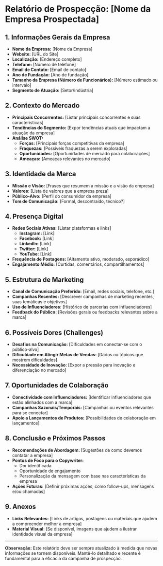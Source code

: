 # Relatório de Prospecção: [Nome da Empresa Prospectada]

## 1. Informações Gerais da Empresa
- **Nome da Empresa:** [Nome da Empresa]
- **Website:** [URL do Site]
- **Localização:** [Endereço completo]
- **Telefone:** [Número de telefone]
- **Email de Contato:** [Email de contato]
- **Ano de Fundação:** [Ano de fundação]
- **Tamanho da Empresa (Número de Funcionários):** [Número estimado ou intervalo]
- **Segmento de Atuação:** [Setor/Indústria]
  
## 2. Contexto do Mercado
- **Principais Concorrentes:** [Listar principais concorrentes e suas características]
- **Tendências do Segmento:** [Expor tendências atuais que impactam a atuação da empresa]
- **Análise SWOT:** 
  - **Forças:** [Principais forças competitivas da empresa]
  - **Fraquezas:** [Possíveis fraquezas a serem exploradas]
  - **Oportunidades:** [Oportunidades de mercado para colaborações]
  - **Ameaças:** [Ameaças relevantes no mercado]

## 3. Identidade da Marca
- **Missão e Visão:** [Frases que resumem a missão e a visão da empresa]
- **Valores:** [Lista de valores que a empresa preza]
- **Público-Alvo:** [Perfil do consumidor da empresa]
- **Tom de Comunicação:** [Formal, descontraído, técnico?]
  
## 4. Presença Digital
- **Redes Sociais Ativas:** [Listar plataformas e links]
  - **Instagram:** [Link]
  - **Facebook:** [Link]
  - **LinkedIn:** [Link]
  - **Twitter:** [Link]
  - **YouTube:** [Link]
- **Frequência de Postagens:** [Altamente ativo, moderado, esporádico]
- **Engajamento Médio:** [Curtidas, comentários, compartilhamentos]

## 5. Estrutura de Marketing
- **Canal de Comunicação Preferido:** [Email, redes sociais, telefone, etc.]
- **Campanhas Recentes:** [Descrever campanhas de marketing recentes, suas temáticas e objetivos]
- **Uso de Influenciadores:** [Histórico de parcerias com influenciadores]
- **Feedback do Público:** [Revisões gerais ou feedbacks relevantes sobre a marca]

## 6. Possíveis Dores (Challenges)
- **Desafios na Comunicação:** [Dificuldades em conectar-se com o público-alvo]
- **Dificuldade em Atingir Metas de Vendas:** [Dados ou tópicos que mostrem dificuldades]
- **Necessidade de Inovação:** [Expor a pressão para inovação e diferenciação no mercado]
  
## 7. Oportunidades de Colaboração
- **Conectividade com Influenciadores:** [Identificar influenciadores que estão alinhados com a marca]
- **Campanhas Sazonais/Temporais:** [Campanhas ou eventos relevantes para se conectar]
- **Apoio a Lançamentos de Produtos:** [Possibilidades de colaboração em lançamentos]

## 8. Conclusão e Próximos Passos
- **Recomendações de Abordagem:** [Sugestões de como devemos contatar a empresa]
- **Pontos de Foco para o Copywriter:**
  - Dor identificada
  - Oportunidade de engajamento
  - Personalização da mensagem com base nas características da empresa
- **Ações Futuras:** [Definir próximas ações, como follow-ups, mensagens e/ou chamadas]

## 9. Anexos
- **Links Relevantes:** [Links de artigos, postagens ou materiais que ajudem a compreender melhor a empresa]
- **Material Visual:** [Se disponível, imagens que ajudem a ilustrar identidade visual da empresa] 

---

**Observação:** Este relatório deve ser sempre atualizado à medida que novas informações se tornem disponíveis. Mantê-lo detalhado e recente é fundamental para a eficácia da campanha de prospecção.